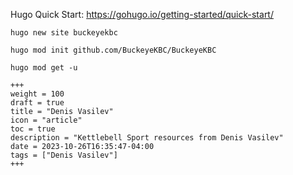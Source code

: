 

Hugo Quick Start: https://gohugo.io/getting-started/quick-start/

```
hugo new site buckeyekbc

hugo mod init github.com/BuckeyeKBC/BuckeyeKBC

hugo mod get -u
```

```
+++
weight = 100
draft = true
title = "Denis Vasilev"
icon = "article"
toc = true
description = "Kettlebell Sport resources from Denis Vasilev"
date = 2023-10-26T16:35:47-04:00
tags = ["Denis Vasilev"]
+++
```